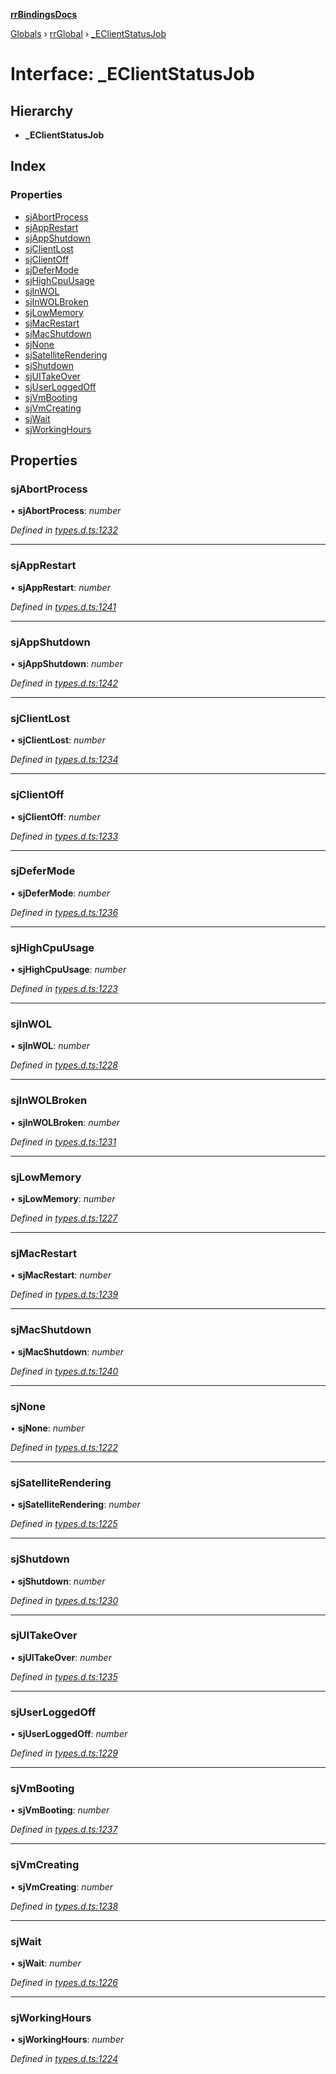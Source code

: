**[rrBindingsDocs](../README.md)**

[Globals](../README.md) › [rrGlobal](../modules/rrglobal.md) › [_EClientStatusJob](rrglobal._eclientstatusjob.md)

# Interface: _EClientStatusJob

## Hierarchy

* **_EClientStatusJob**

## Index

### Properties

* [sjAbortProcess](rrglobal._eclientstatusjob.md#sjabortprocess)
* [sjAppRestart](rrglobal._eclientstatusjob.md#sjapprestart)
* [sjAppShutdown](rrglobal._eclientstatusjob.md#sjappshutdown)
* [sjClientLost](rrglobal._eclientstatusjob.md#sjclientlost)
* [sjClientOff](rrglobal._eclientstatusjob.md#sjclientoff)
* [sjDeferMode](rrglobal._eclientstatusjob.md#sjdefermode)
* [sjHighCpuUsage](rrglobal._eclientstatusjob.md#sjhighcpuusage)
* [sjInWOL](rrglobal._eclientstatusjob.md#sjinwol)
* [sjInWOLBroken](rrglobal._eclientstatusjob.md#sjinwolbroken)
* [sjLowMemory](rrglobal._eclientstatusjob.md#sjlowmemory)
* [sjMacRestart](rrglobal._eclientstatusjob.md#sjmacrestart)
* [sjMacShutdown](rrglobal._eclientstatusjob.md#sjmacshutdown)
* [sjNone](rrglobal._eclientstatusjob.md#sjnone)
* [sjSatelliteRendering](rrglobal._eclientstatusjob.md#sjsatelliterendering)
* [sjShutdown](rrglobal._eclientstatusjob.md#sjshutdown)
* [sjUITakeOver](rrglobal._eclientstatusjob.md#sjuitakeover)
* [sjUserLoggedOff](rrglobal._eclientstatusjob.md#sjuserloggedoff)
* [sjVmBooting](rrglobal._eclientstatusjob.md#sjvmbooting)
* [sjVmCreating](rrglobal._eclientstatusjob.md#sjvmcreating)
* [sjWait](rrglobal._eclientstatusjob.md#sjwait)
* [sjWorkingHours](rrglobal._eclientstatusjob.md#sjworkinghours)

## Properties

###  sjAbortProcess

• **sjAbortProcess**: *number*

*Defined in [types.d.ts:1232](https://github.com/Novalis15/rrBindings/blob/33d8d78/nodeJS/win64/v6/types.d.ts#L1232)*

___

###  sjAppRestart

• **sjAppRestart**: *number*

*Defined in [types.d.ts:1241](https://github.com/Novalis15/rrBindings/blob/33d8d78/nodeJS/win64/v6/types.d.ts#L1241)*

___

###  sjAppShutdown

• **sjAppShutdown**: *number*

*Defined in [types.d.ts:1242](https://github.com/Novalis15/rrBindings/blob/33d8d78/nodeJS/win64/v6/types.d.ts#L1242)*

___

###  sjClientLost

• **sjClientLost**: *number*

*Defined in [types.d.ts:1234](https://github.com/Novalis15/rrBindings/blob/33d8d78/nodeJS/win64/v6/types.d.ts#L1234)*

___

###  sjClientOff

• **sjClientOff**: *number*

*Defined in [types.d.ts:1233](https://github.com/Novalis15/rrBindings/blob/33d8d78/nodeJS/win64/v6/types.d.ts#L1233)*

___

###  sjDeferMode

• **sjDeferMode**: *number*

*Defined in [types.d.ts:1236](https://github.com/Novalis15/rrBindings/blob/33d8d78/nodeJS/win64/v6/types.d.ts#L1236)*

___

###  sjHighCpuUsage

• **sjHighCpuUsage**: *number*

*Defined in [types.d.ts:1223](https://github.com/Novalis15/rrBindings/blob/33d8d78/nodeJS/win64/v6/types.d.ts#L1223)*

___

###  sjInWOL

• **sjInWOL**: *number*

*Defined in [types.d.ts:1228](https://github.com/Novalis15/rrBindings/blob/33d8d78/nodeJS/win64/v6/types.d.ts#L1228)*

___

###  sjInWOLBroken

• **sjInWOLBroken**: *number*

*Defined in [types.d.ts:1231](https://github.com/Novalis15/rrBindings/blob/33d8d78/nodeJS/win64/v6/types.d.ts#L1231)*

___

###  sjLowMemory

• **sjLowMemory**: *number*

*Defined in [types.d.ts:1227](https://github.com/Novalis15/rrBindings/blob/33d8d78/nodeJS/win64/v6/types.d.ts#L1227)*

___

###  sjMacRestart

• **sjMacRestart**: *number*

*Defined in [types.d.ts:1239](https://github.com/Novalis15/rrBindings/blob/33d8d78/nodeJS/win64/v6/types.d.ts#L1239)*

___

###  sjMacShutdown

• **sjMacShutdown**: *number*

*Defined in [types.d.ts:1240](https://github.com/Novalis15/rrBindings/blob/33d8d78/nodeJS/win64/v6/types.d.ts#L1240)*

___

###  sjNone

• **sjNone**: *number*

*Defined in [types.d.ts:1222](https://github.com/Novalis15/rrBindings/blob/33d8d78/nodeJS/win64/v6/types.d.ts#L1222)*

___

###  sjSatelliteRendering

• **sjSatelliteRendering**: *number*

*Defined in [types.d.ts:1225](https://github.com/Novalis15/rrBindings/blob/33d8d78/nodeJS/win64/v6/types.d.ts#L1225)*

___

###  sjShutdown

• **sjShutdown**: *number*

*Defined in [types.d.ts:1230](https://github.com/Novalis15/rrBindings/blob/33d8d78/nodeJS/win64/v6/types.d.ts#L1230)*

___

###  sjUITakeOver

• **sjUITakeOver**: *number*

*Defined in [types.d.ts:1235](https://github.com/Novalis15/rrBindings/blob/33d8d78/nodeJS/win64/v6/types.d.ts#L1235)*

___

###  sjUserLoggedOff

• **sjUserLoggedOff**: *number*

*Defined in [types.d.ts:1229](https://github.com/Novalis15/rrBindings/blob/33d8d78/nodeJS/win64/v6/types.d.ts#L1229)*

___

###  sjVmBooting

• **sjVmBooting**: *number*

*Defined in [types.d.ts:1237](https://github.com/Novalis15/rrBindings/blob/33d8d78/nodeJS/win64/v6/types.d.ts#L1237)*

___

###  sjVmCreating

• **sjVmCreating**: *number*

*Defined in [types.d.ts:1238](https://github.com/Novalis15/rrBindings/blob/33d8d78/nodeJS/win64/v6/types.d.ts#L1238)*

___

###  sjWait

• **sjWait**: *number*

*Defined in [types.d.ts:1226](https://github.com/Novalis15/rrBindings/blob/33d8d78/nodeJS/win64/v6/types.d.ts#L1226)*

___

###  sjWorkingHours

• **sjWorkingHours**: *number*

*Defined in [types.d.ts:1224](https://github.com/Novalis15/rrBindings/blob/33d8d78/nodeJS/win64/v6/types.d.ts#L1224)*